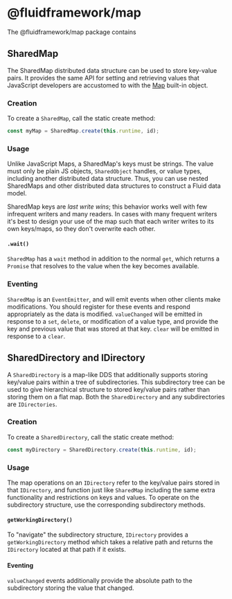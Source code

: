 # @fluidframework/map

The @fluidframework/map package contains

## SharedMap

The SharedMap distributed data structure can be used to store key-value pairs. It provides the same API for setting and
retrieving values that JavaScript developers are accustomed to with the
[Map](https://developer.mozilla.org/en-US/docs/Web/JavaScript/Reference/Global_Objects/Map) built-in object.

### Creation

To create a `SharedMap`, call the static create method:

```typescript
const myMap = SharedMap.create(this.runtime, id);
```

### Usage

Unlike JavaScript Maps, a SharedMap's keys must be strings. The value must only be plain JS objects, `SharedObject`
handles, or value types, including another distributed data structure. Thus, you can use nested SharedMaps and other
distributed data structures to construct a Fluid data model.

SharedMap keys are _last write wins_; this behavior works well with few infrequent writers and many readers. In cases
with many frequent writers it's best to design your use of the map such that each writer writes to its own keys/maps, so
they don't overwrite each other.

#### `.wait()`

`SharedMap` has a `wait` method in addition to the normal `get`, which returns a `Promise` that resolves to the value
when the key becomes available.

### Eventing

`SharedMap` is an `EventEmitter`, and will emit events when other clients make modifications.  You should register for these events and respond appropriately as the data is modified.  `valueChanged` will be emitted in response to a `set`, `delete`, or modification of a value type, and provide the key and previous value that was stored at that key.  `clear` will be emitted in response to a `clear`.

## SharedDirectory and IDirectory

A `SharedDirectory` is a map-like DDS that additionally supports storing key/value pairs within a tree of subdirectories.  This subdirectory tree can be used to give hierarchical structure to stored key/value pairs rather than storing them on a flat map.  Both the `SharedDirectory` and any subdirectories are `IDirectories`.

### Creation

To create a `SharedDirectory`, call the static create method:

```typescript
const myDirectory = SharedDirectory.create(this.runtime, id);
```

### Usage

The map operations on an `IDirectory` refer to the key/value pairs stored in that `IDirectory`, and function just like `SharedMap` including the same extra functionality and restrictions on keys and values.  To operate on the subdirectory structure, use the corresponding subdirectory methods.

#### `getWorkingDirectory()`

To "navigate" the subdirectory structure, `IDirectory` provides a `getWorkingDirectory` method which takes a relative path and returns the `IDirectory` located at that path if it exists.

#### Eventing

`valueChanged` events additionally provide the absolute path to the subdirectory storing the value that changed.
